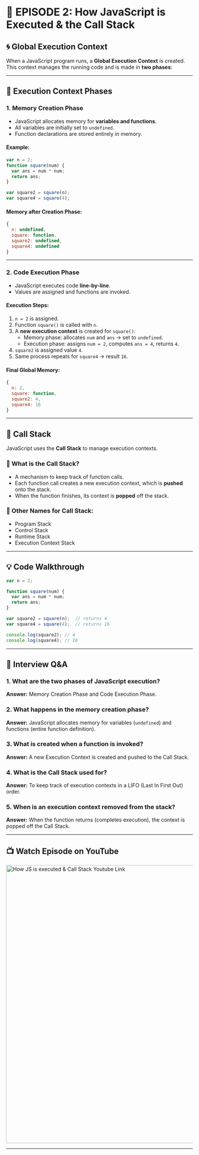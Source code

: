 # 📘 EPISODE 2: How JavaScript is Executed & the Call Stack

## 🌀 Global Execution Context

When a JavaScript program runs, a **Global Execution Context** is created. This context manages the running code and is made in **two phases**:

---

## 🔄 Execution Context Phases

### 1. **Memory Creation Phase**
- JavaScript allocates memory for **variables and functions**.
- All variables are initially set to `undefined`.
- Function declarations are stored entirely in memory.

#### Example:
```js
var n = 2;
function square(num) {
  var ans = num * num;
  return ans;
}

var square2 = square(n);
var square4 = square(4);
```

#### Memory after Creation Phase:
```js
{
  n: undefined,
  square: function,
  square2: undefined,
  square4: undefined
}
```

---

### 2. **Code Execution Phase**
- JavaScript executes code **line-by-line**.
- Values are assigned and functions are invoked.

#### Execution Steps:
1. `n = 2` is assigned.
2. Function `square()` is called with `n`.
3. A **new execution context** is created for `square()`:
   - Memory phase: allocates `num` and `ans` → set to `undefined`.
   - Execution phase: assigns `num = 2`, computes `ans = 4`, returns `4`.
4. `square2` is assigned value `4`.
5. Same process repeats for `square4` → result `16`.

#### Final Global Memory:
```js
{
  n: 2,
  square: function,
  square2: 4,
  square4: 16
}
```

---

## 🧱 Call Stack

JavaScript uses the **Call Stack** to manage execution contexts.

### 🔹 What is the Call Stack?

- A mechanism to keep track of function calls.
- Each function call creates a new execution context, which is **pushed** onto the stack.
- When the function finishes, its context is **popped** off the stack.

### 🔹 Other Names for Call Stack:
- Program Stack
- Control Stack
- Runtime Stack
- Execution Context Stack

---

## 💡 Code Walkthrough

```js
var n = 2;

function square(num) {
  var ans = num * num;
  return ans;
}

var square2 = square(n);  // returns 4
var square4 = square(4);  // returns 16

console.log(square2); // 4
console.log(square4); // 16
```

---

## 📌 Interview Q&A

### 1. What are the two phases of JavaScript execution?
**Answer:** Memory Creation Phase and Code Execution Phase.

### 2. What happens in the memory creation phase?
**Answer:** JavaScript allocates memory for variables (`undefined`) and functions (entire function definition).

### 3. What is created when a function is invoked?
**Answer:** A new Execution Context is created and pushed to the Call Stack.

### 4. What is the Call Stack used for?
**Answer:** To keep track of execution contexts in a LIFO (Last In First Out) order.

### 5. When is an execution context removed from the stack?
**Answer:** When the function returns (completes execution), the context is popped off the Call Stack.

---

## 📺 Watch Episode on YouTube

<a href="https://www.youtube.com/watch?v=iLWTnMzWtj4&t=1s&ab_channel=AkshaySaini" target="_blank"><img src="https://img.youtube.com/vi/iLWTnMzWtj4/0.jpg" width="750"
alt="How JS is executed & Call Stack Youtube Link"/></a>

---
